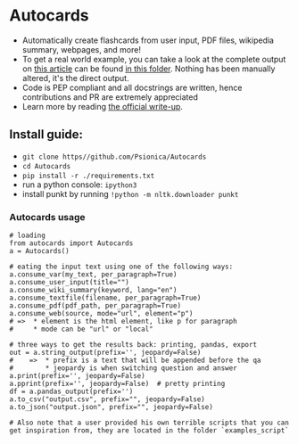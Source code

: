 # Autocards
* Automatically create flashcards from user input, PDF files, wikipedia summary, webpages, and more!
* To get a real world example, you can take a look at the complete output on [this article](https://www.biography.com/political-figure/philip-ii-of-macedon) can be found [in this folder](./output_example/). Nothing has been manually altered, it's the direct output.
* Code is PEP compliant and all docstrings are written, hence contributions and PR are extremely appreciated
* Learn more by reading [the official write-up](https://psionica.org/docs/lab/autocards/).

## Install guide:
* `git clone https//github.com/Psionica/Autocards`
* `cd Autocards`
* `pip install -r ./requirements.txt`
* run a python console: `ipython3`
* install punkt by running `!python -m nltk.downloader punkt`

### Autocards usage
```
# loading
from autocards import Autocards
a = Autocards()

# eating the input text using one of the following ways:
a.consume_var(my_text, per_paragraph=True) 
a.consume_user_input(title="")
a.consume_wiki_summary(keyword, lang="en")
a.consume_textfile(filename, per_paragraph=True)
a.consume_pdf(pdf_path, per_paragraph=True)
a.consume_web(source, mode="url", element="p")
# =>  * element is the html element, like p for paragraph
#     * mode can be "url" or "local"

# three ways to get the results back: printing, pandas, export
out = a.string_output(prefix='', jeopardy=False)
#    =>  * prefix is a text that will be appended before the qa
#        * jeopardy is when switching question and answer
a.print(prefix='', jeopardy=False)
a.pprint(prefix='', jeopardy=False)  # pretty printing
df = a.pandas_output(prefix='')
a.to_csv("output.csv", prefix="", jeopardy=False)
a.to_json("output.json", prefix="", jeopardy=False)

# Also note that a user provided his own terrible scripts that you can get inspiration from, they are located in the folder `examples_script`
```
